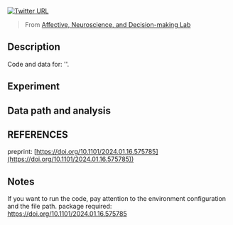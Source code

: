 
[![Twitter URL](https://img.shields.io/twitter/url?label=%40ANDlab3&style=social&url=https%3A%2F%2Ftwitter.com%2FANDlab3)
](https://twitter.com/ANDlab3)


> From [Affective, Neuroscience, and Decision-making Lab](https://andlab-um.com)



## Description
Code and data for: ''.

## Experiment

## Data path and analysis


## REFERENCES
preprint: [https://doi.org/10.1101/2024.01.16.575785](https://doi.org/10.1101/2024.01.16.575785))

## Notes
If you want to run the code, pay attention to the environment configuration and the file path.
package required:
https://doi.org/10.1101/2024.01.16.575785
